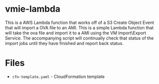 # vmie-lambda
This is a AWS Lambda function that works off of a S3 Create Object Event that will import a OVA file to an AMI. This is a simple Lambda function that will take the ova file and import it to a AMI using the VM Import\Export Service. The accompanying script will continually check that status of the import jobs until they have finished and report back status.

# Files

* `cfn-template.yaml` - CloudFormation template
